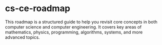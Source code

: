 # cs-ce-roadmap
This roadmap is a structured guide to help you revisit core concepts in both computer science and computer engineering. It covers key areas of mathematics, physics, programming, algorithms, systems, and more advanced topics.
